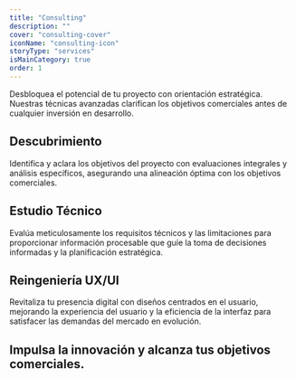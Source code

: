 ```yaml
---
title: "Consulting"
description: ""
cover: "consulting-cover"
iconName: "consulting-icon"
storyType: "services"
isMainCategory: true
order: 1 
---
```


Desbloquea el potencial de tu proyecto con orientación estratégica. Nuestras técnicas avanzadas clarifican los objetivos comerciales antes de cualquier inversión en desarrollo.

## Descubrimiento

Identifica y aclara los objetivos del proyecto con evaluaciones integrales y análisis específicos, asegurando una alineación óptima con los objetivos comerciales.

## Estudio Técnico

Evalúa meticulosamente los requisitos técnicos y las limitaciones para proporcionar información procesable que guíe la toma de decisiones informadas y la planificación estratégica.

## Reingeniería UX/UI

Revitaliza tu presencia digital con diseños centrados en el usuario, mejorando la experiencia del usuario y la eficiencia de la interfaz para satisfacer las demandas del mercado en evolución.

## Impulsa la innovación y alcanza tus objetivos comerciales.
